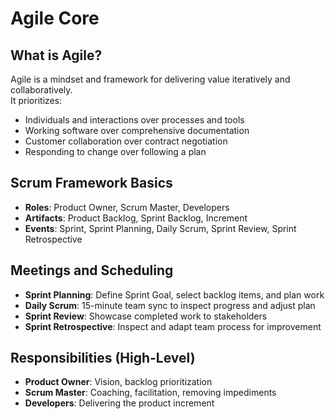 # Agile Core

## What is Agile?
Agile is a mindset and framework for delivering value iteratively and collaboratively.  
It prioritizes:
- Individuals and interactions over processes and tools
- Working software over comprehensive documentation
- Customer collaboration over contract negotiation
- Responding to change over following a plan

## Scrum Framework Basics
- **Roles**: Product Owner, Scrum Master, Developers  
- **Artifacts**: Product Backlog, Sprint Backlog, Increment  
- **Events**: Sprint, Sprint Planning, Daily Scrum, Sprint Review, Sprint Retrospective  

## Meetings and Scheduling
- **Sprint Planning**: Define Sprint Goal, select backlog items, and plan work  
- **Daily Scrum**: 15-minute team sync to inspect progress and adjust plan  
- **Sprint Review**: Showcase completed work to stakeholders  
- **Sprint Retrospective**: Inspect and adapt team process for improvement  

## Responsibilities (High-Level)
- **Product Owner**: Vision, backlog prioritization  
- **Scrum Master**: Coaching, facilitation, removing impediments  
- **Developers**: Delivering the product increment
